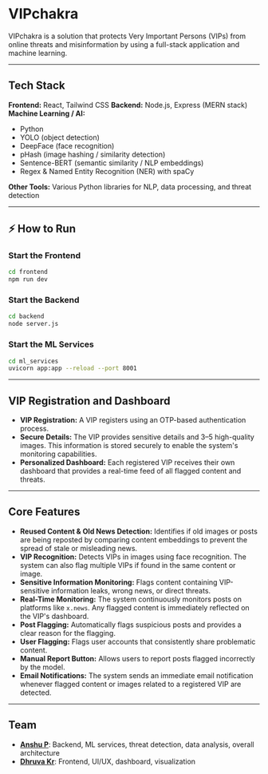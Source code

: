 # VIPchakra 

VIPchakra is a solution that protects Very Important Persons (VIPs) from online threats and misinformation by using a full-stack application and machine learning.

---

## Tech Stack

**Frontend:** React, Tailwind CSS
**Backend:** Node.js, Express (MERN stack)
**Machine Learning / AI:**

* Python
* YOLO (object detection)
* DeepFace (face recognition)
* pHash (image hashing / similarity detection)
* Sentence-BERT (semantic similarity / NLP embeddings)
* Regex & Named Entity Recognition (NER) with spaCy

**Other Tools:** Various Python libraries for NLP, data processing, and threat detection

---

## ⚡ How to Run

### Start the Frontend

```bash
cd frontend
npm run dev
```

### Start the Backend

```bash
cd backend
node server.js
```

### Start the ML Services

```bash
cd ml_services
uvicorn app:app --reload --port 8001
```

---

## VIP Registration and Dashboard

* **VIP Registration:** A VIP registers using an OTP-based authentication process.
* **Secure Details:** The VIP provides sensitive details and 3–5 high-quality images. This information is stored securely to enable the system's monitoring capabilities.
* **Personalized Dashboard:** Each registered VIP receives their own dashboard that provides a real-time feed of all flagged content and threats.

---

## Core Features

* **Reused Content & Old News Detection:** Identifies if old images or posts are being reposted by comparing content embeddings to prevent the spread of stale or misleading news.
* **VIP Recognition:** Detects VIPs in images using face recognition. The system can also flag multiple VIPs if found in the same content or image.
* **Sensitive Information Monitoring:** Flags content containing VIP-sensitive information leaks, wrong news, or direct threats.
* **Real-Time Monitoring:** The system continuously monitors posts on platforms like `x.news`. Any flagged content is immediately reflected on the VIP's dashboard.
* **Post Flagging:** Automatically flags suspicious posts and provides a clear reason for the flagging.
* **User Flagging:** Flags user accounts that consistently share problematic content.
* **Manual Report Button:** Allows users to report posts flagged incorrectly by the model.
* **Email Notifications:** The system sends an immediate email notification whenever flagged content or images related to a registered VIP are detected.

---

## Team

* [**Anshu P**](https://github.com/anshu2k24): Backend, ML services, threat detection, data analysis, overall architecture
* [**Dhruva Kr**](https://github.com/Dhruva-0812): Frontend, UI/UX, dashboard, visualization
